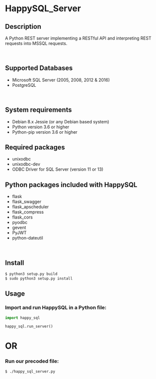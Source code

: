# HappySQL_Server
## Description
A Python REST server implementing a RESTful API and interpreting REST
requests into MSSQL requests.

<br/>

## Supported Databases
* Microsoft SQL Server (2005, 2008, 2012 & 2016)
* PostgreSQL

<br/>

## System requirements
* Debian 8.x Jessie (or any Debian based system)
* Python version 3.6 or higher
* Python-pip version 3.6 or higher

## Required packages
* unixodbc
* unixodbc-dev
* ODBC Driver for SQL Server (version 11 or 13)

## Python packages included with HappySQL
* flask
* flask_swagger
* flask_apscheduler
* flask_compress
* flask_cors
* pyodbc
* gevent
* PyJWT
* python-dateutil

<br/>

## Install
```bash
$ python3 setup.py build
$ sudo python3 setup.py install
```

## Usage
### Import and run HappySQL in a Python file:
```python
import happy_sql

happy_sql.run_server()
```

# OR

### Run our precoded file:
```bash
$ ./happy_sql_server.py
```
